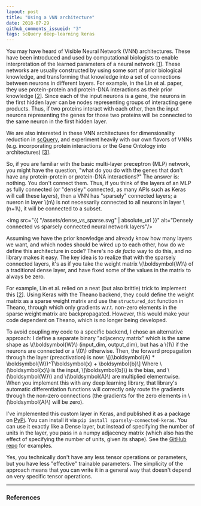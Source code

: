 ```yaml
---
layout: post
title: "Using a VNN architecture"
date: 2018-07-29
github_comments_issueid: "3"
tags: scQuery deep-learning keras
---
```


You may have heard of Visible Neural Network (VNN) architectures. These have been introduced and used by computational biologists to enable interpretation of the learned parameters of a neural network [<a href="#citation_1">1</a>]. These networks are usually constructed by using some sort of prior biological knowledge, and transforming that knowledge into a set of connections between neurons in different layers. For example, in the Lin et al. paper, they use protein-protein and protein-DNA interactions as their prior knowledge [<a href="#citation_2">2</a>]. Since each of the input neurons is a gene, the neurons in the first hidden layer can be nodes representing groups of interacting gene products. Thus, if two proteins interact with each other, then the input neurons representing the genes for those two proteins will be connected to the same neuron in the first hidden layer.

We are also interested in these VNN architectures for dimensionality reduction in [scQuery](https://scquery.cs.cmu.edu/), and experiment heavily with our own flavors of VNNs (e.g. incorporating protein interactions or the Gene Ontology into architectures) [<a href="#citation_3">3</a>].

So, if you are familiar with the basic multi-layer preceptron (MLP) network, you might have the question, "what do you do with the genes that don't have any protein-protein or protein-DNA interactions?" The answer is: nothing. You don't connect them. Thus, if you think of the layers of an MLP as fully connected (or "densley" connected, as many APIs such as Keras will call these layers), then a VNN has "sparsely" connected layers; a nueron in layer \\(n\\) is not necessarily connected to all neurons in layer \\(n+1\\), it will be connected to a subset.

<img src="{{ "/assets/dense_vs_sparse.svg" | absolute_url }}" alt="Densely connected vs sparsely connected neural network layers"/>

Assuming we have the prior knowledge and already know how many layers we want, and which nodes should be wired up to each other, how do we define this architecture in code? There's no *de facto* way to do this, and no library makes it easy. The key idea is to realize that with the sparsely connected layers, it's as if you take the weight matrix \\(\boldsymbol{W}\\) of a traditional dense layer, and have fixed some of the values in the matrix to always be zero.

For example, Lin et al. relied on a neat (but also brittle) trick to implement this [<a href="#citation_2">2</a>]. Using Keras with the Theano backend, they could define the weight matrix as a sparse weight matrix and use the `structured_dot` function in Theano, through which only gradients w.r.t. non-zero elements in the sparse weight matrix are backpropagated. However, this would make your code dependent on Theano, which is no longer being developed.

To avoid coupling my code to a specific backend, I chose an alternative approach: I define a separate binary "adjacency matrix" which is the same shape as \\(\boldsymbol{W}\\) (input_dim, output_dim), but has a \\(1\\) if the neurons are connected or a \\(0\\) otherwise. Then, the forward propagation through the layer (preactivation) is now: \\[(\boldsymbol{A} * \boldsymbol{W})^T\boldsymbol{x} + \boldsymbol{b}\\] Where \\(\boldsymbol{x}\\) is the input, \\(\boldsymbol{b}\\) is the bias, and \\(\boldsymbol{W}\\) and \\(\boldsymbol{A}\\) are multiplied elementwise. When you implement this with any deep learning library, that library's automatic differentiation functions will correctly only route the gradients through the non-zero connections (the gradients for the zero elements in \\(\boldsymbol{A}\\) will be zero).

I've implemented this custom layer in Keras, and published it as a package on [PyPi](https://pypi.org/project/sparsely-connected-keras/). You can install it via `pip install sparsely-connected-keras`. You can use it exactly like a Dense layer, but instead of specifying the number of units in the layer, you pass in a numpy adjacency matrix (which also has the effect of specifying the number of units, given its shape). See the [GitHub repo](https://github.com/AmirAlavi/sparsely-connected-keras) for examples.

Yes, you technically don't have any less tensor operations or parameters, but you have less "effective" trainable parameters. The simplicity of the approach means that you can write it in a general way that doesn't depend on very specific tensor operations.

***
### References

<textarea id="bibtex_input" style="display:none;">
@article{ma2018using,
	customOrder={1},
	title={Using deep learning to model the hierarchical structure and function of a cell},
	author={Ma, Jianzhu and Yu, Michael Ku and Fong, Samson and Ono, Keiichiro and Sage, Eric and Demchak, Barry and Sharan, Roded and Ideker, Trey},
	journal={Nature methods},
	volume={15},
	number={4},
	pages={290},
	year={2018},
	publisher={Nature Publishing Group}
},

@article{doi:10.1093/nar/gkx681,
	customOrder={2},
	author = {Lin, Chieh and Jain, Siddhartha and Kim, Hannah and Bar-Joseph, Ziv},
	title = {Using neural networks for reducing the dimensions of single-cell RNA-Seq data},
	journal = {Nucleic Acids Research},
	volume = {45},
	number = {17},
	pages = {e156},
	year = {2017},
	doi = {10.1093/nar/gkx681},
	URL = {http://dx.doi.org/10.1093/nar/gkx681},
	eprint = {/oup/backfile/content_public/journal/nar/45/17/10.1093_nar_gkx681/3/gkx681.pdf}
},

@article{alavi2018scquery,
	customOrder={3},
	title={scQuery: a web server for comparative analysis of single-cell RNA-seq data},
    	author={Alavi, Amir and Ruffalo, Matthew and Parvangada, Aiyappa and Huang, Zhilin and Bar-Joseph, Ziv},
      	journal={bioRxiv},
        pages={323238},
	year={2018},
	publisher={Cold Spring Harbor Laboratory}
},
</textarea>

<div class="bibtex_template" style="display: none;">
    <ol id="citation_+customOrder+" class="bibtexVar" start="+customOrder+" extra="customOrder"> <li>
      <span class="if title">
            <span style="text-decoration: underline;" class="title"></span>,
      </span>
      <div class="if author">
        <span class="author"></span>
      </div>
      <div>
        <span class="if journal"><em><span class="journal"></span></em>,</span>
        <span class="if publisher"><em><span class="publisher"></span></em>,</span>
        <span class="if booktitle">In <em><span class="booktitle"></span></em>,</span>
        <span class="if address"><span class="address"></span>,</span>
        <span class="if month"><span class="month"></span>,</span>
        <span class="if year"><span class="year"></span>.</span>
        <span class="if note"><span class="note"></span></span>
        <a class="bibtexVar" role="button" data-toggle="collapse" href="#bib+BIBTEXKEY+" aria-expanded="false" aria-controls="bib+BIBTEXKEY+" extra="BIBTEXKEY">
	     [bib]
		</a>
      </div>
      <div class="bibtexVar collapse" id="bib+BIBTEXKEY+" extra="BIBTEXKEY">
      	     <div class="well">
	     	      <pre><span class="bibtexraw noread"></span></pre>
		      		   </div>
				     </div>
				       <div style="display:none"><span class="bibtextype"></span></div>
    </li></ol>
</div>
  
<div id="bibtex_display"></div>